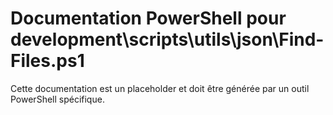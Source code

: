 # Documentation PowerShell pour development\scripts\utils\json\Find-Files.ps1

Cette documentation est un placeholder et doit être générée par un outil PowerShell spécifique.

